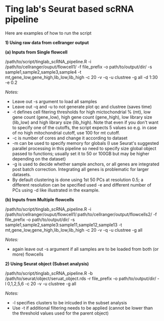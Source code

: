 # Ting lab's Seurat based scRNA pipeline


Here are examples of how to run the script

**1) Using raw data from cellranger output**

  **(a) Inputs from Single flowcell**

/path/to/script/tinglab_scRNA_pipeline.R -i /path/to/cellranger/ouput/flowcell1/ -f file_prefix -o path/to/output/dir/ -s sample1,sample2,sample3,sample4 -t mt,gene_low,gene_high,lib_low,lib_high -c 20 -v -q -u clustree -g all -d 1:30 -e 0.2

*Notes:*
* Leave out -s argument to load all samples
* Leave out -q and -u to not generate plot qc and clustree (saves time)
* -t defines cell fitering thresholds for high mictochondrial % (mt), low gene count (gene_low), high gene count (gene_high), low library size (lib_low) and high library size (lib_high). Note that even if you don't want to specify one of the cutoffs, the script expects 5 values so e.g. in case of no high mitochondrial cutoff, use 100 for mt cutoff.
* -c is number of cores and change it according to dataset
* -m can be used to specify memory for globals (I use Seurat's suggested parallel processing in this pipeline so need to specify size global object passed to functions; usually set it to 50 or 100GB but may be higher depending on the dataset)
* -g is used to decide whether sample anchors, or all genes are integrated post batch correction. Integrating all genes is problematic for larger datasets.
* By default clustering is done using 1st 50 PCs at resolution 0.5; a different resolution can be specified used -e and different number of PCs using -d like illustrated in the example.

 **(b) Inputs from Multiple flowcells**

/path/to/script/tinglab_scRNA_pipeline.R -i /path/to/cellranger/ouput/flowcell1/:path/to/cellranger/output/flowcells2/ -f file_prefix -o path/to/output/dir/ -s sample1,sample2,sample3:sample11,sample12,sample13 -t mt,gene_low,gene_high,lib_low,lib_high -c 20 -v -q -u clustree -g all

*Notes:*
* again leave out -s argument if all samples are to be loaded from both (or more) flowcells

**2) Using Seurat object (Subset analysis)**

/path/to/script/tinglab_scRNA_pipeline.R -b /path/to/seurat/object/seruat_object.rds -r file_prefix -o path/to/output/dir/ -l 0,1,2,5,6 -c 20 -v -u clustree -g all

*Notes:*
* -l specifies clusters to be inlcuded in the subset analysis
* Use -t if additional filtering needs to be applied (cannot be lower than the threshold values used for the parent object)
